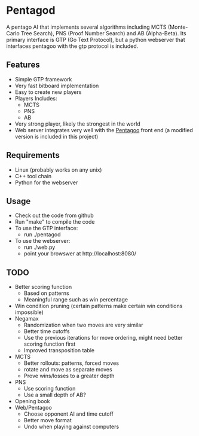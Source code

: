 Pentagod
========
A pentago AI that implements several algorithms including MCTS (Monte-Carlo Tree Search), PNS (Proof Number Search) and AB (Alpha-Beta). Its primary interface is GTP (Go Text Protocol), but a python webserver that interfaces pentagoo with the gtp protocol is included.

Features
--------
* Simple GTP framework
* Very fast bitboard implementation
* Easy to create new players
* Players Includes:
	* MCTS
	* PNS
	* AB
* Very strong player, likely the strongest in the world
* Web server integrates very well with the [Pentagoo](http://code.google.com/p/pentagoo/) front end (a modified version is included in this project)

Requirements
------------
* Linux (probably works on any unix)
* C++ tool chain
* Python for the webserver

Usage
-----
* Check out the code from github
* Run "make" to compile the code
* To use the GTP interface:
	* run ./pentagod
* To use the webserver:
	* run ./web.py
	* point your browswer at http://localhost:8080/


TODO
----
* Better scoring function
	* Based on patterns
	* Meaningful range such as win percentage
* Win condition pruning (certain patterns make certain win conditions impossible)
* Negamax
	* Randomization when two moves are very similar
	* Better time cutoffs
	* Use the previous iterations for move ordering, might need better scoring function first
	* Improved transposition table
* MCTS
	* Better rollouts: patterns, forced moves
	* rotate and move as separate moves
	* Prove wins/losses to a greater depth
* PNS
	* Use scoring function
	* Use a small depth of AB?
* Opening book
* Web/Pentagoo
	* Choose opponent AI and time cutoff
	* Better move format
	* Undo when playing against computers

